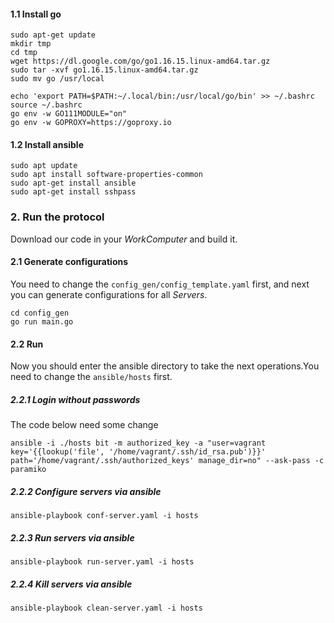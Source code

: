 #### 1.1 Install go
```
sudo apt-get update
mkdir tmp
cd tmp
wget https://dl.google.com/go/go1.16.15.linux-amd64.tar.gz
sudo tar -xvf go1.16.15.linux-amd64.tar.gz
sudo mv go /usr/local

echo 'export PATH=$PATH:~/.local/bin:/usr/local/go/bin' >> ~/.bashrc
source ~/.bashrc
go env -w GO111MODULE="on"  
go env -w GOPROXY=https://goproxy.io 
```
#### 1.2 Install ansible
```
sudo apt update
sudo apt install software-properties-common
sudo apt-get install ansible
sudo apt-get install sshpass
```

### 2. Run the protocol
Download our code in your *WorkComputer* and build it.
#### 2.1 Generate configurations
You need to change the `config_gen/config_template.yaml` first, and next you can generate configurations for all *Servers*.
```
cd config_gen
go run main.go
```
#### 2.2 Run
Now you should enter the ansible directory to take the next operations.You need to change the `ansible/hosts` first.
##### 2.2.1 Login without passwords
The code below need some change
```
ansible -i ./hosts bit -m authorized_key -a "user=vagrant key='{{lookup('file', '/home/vagrant/.ssh/id_rsa.pub')}}' path='/home/vagrant/.ssh/authorized_keys' manage_dir=no" --ask-pass -c paramiko
```
##### 2.2.2 Configure servers via ansible
```
ansible-playbook conf-server.yaml -i hosts
```
##### 2.2.3 Run servers via ansible
```
ansible-playbook run-server.yaml -i hosts
```
##### 2.2.4 Kill servers via ansible
```
ansible-playbook clean-server.yaml -i hosts
```
   

 












